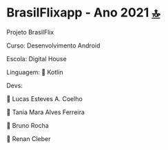 # BrasilFlixapp - Ano 2021 [🔝](#welcome-badges-4-readmemd-profile)

Projeto BrasilFlix

Curso: Desenvolvimento Android

Escola: Digital House

Linguagem: 📱 Kotlin


Devs: 

👨 Lucas Esteves A. Coelho

👨 Tania Mara Alves Ferreira

👨 Bruno Rocha

👨 Renan Cleber

